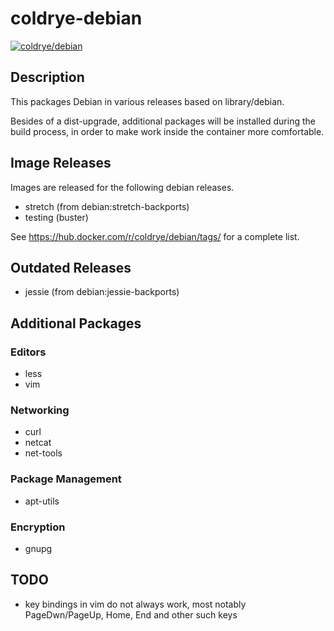 # coldrye-debian

[![coldrye/debian](http://dockeri.co/image/coldrye/debian)](https://hub.docker.com/r/coldrye/debian/)


## Description

This packages Debian in various releases based on library/debian.

Besides of a dist-upgrade, additional packages will be installed during the build process, in order to make
work inside the container more comfortable.


## Image Releases

Images are released for the following debian releases.

- stretch (from debian:stretch-backports)
- testing (buster)

See https://hub.docker.com/r/coldrye/debian/tags/ for a complete list.


## Outdated Releases

- jessie (from debian:jessie-backports)


## Additional Packages

### Editors

- less
- vim

### Networking

- curl
- netcat
- net-tools

### Package Management

- apt-utils

### Encryption

- gnupg


## TODO

- key bindings in vim do not always work, most notably PageDwn/PageUp, Home, End and other such keys

